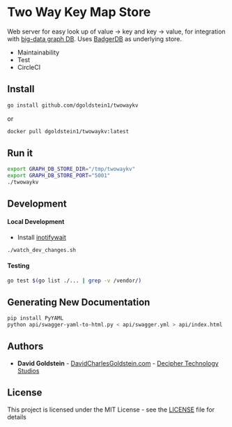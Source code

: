 # Two Way Key Map Store

Web server for easy look up of value -> key and key -> value, for integration with [big-data graph DB](https://github.com/dgoldstein1/graphApi). Uses [BadgerDB](https://github.com/dgraph-io/badger) as underlying store.

- Maintainability
- Test
- CircleCI

## Install

```sh
go install github.com/dgoldstein1/twowaykv
```

or

```sh
docker pull dgoldstein1/twowaykv:latest
```


## Run it

```sh
export GRAPH_DB_STORE_DIR="/tmp/twowaykv"
export GRAPH_DB_STORE_PORT="5001"
./twowaykv
```


## Development

#### Local Development

- Install [inotifywait](https://linux.die.net/man/1/inotifywait)
```sh
./watch_dev_changes.sh
```

#### Testing

```sh
go test $(go list ./... | grep -v /vendor/)
```

## Generating New Documentation

```sh
pip install PyYAML
python api/swagger-yaml-to-html.py < api/swagger.yml > api/index.html
```


## Authors

* **David Goldstein** - [DavidCharlesGoldstein.com](http://www.davidcharlesgoldstein.com/?github-two-way-kv) - [Decipher Technology Studios](http://deciphernow.com/)

## License

This project is licensed under the MIT License - see the [LICENSE](LICENSE) file for details
